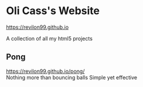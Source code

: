 # Oli Cass's Website 
https://revilon99.github.io  

 A collection of all my html5 projects

## Pong
https://revilon99.github.io/pong/  
Nothing more than bouncing balls
Simple yet effective
